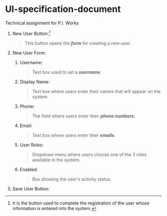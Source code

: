 # UI-specification-document
Technical assignment for P.I. Works

1. New User Button:[^1]
   >This button opens the ***form*** for creating a new user.
2. New User Form:
   1. Username:
      >Text box used to set a ***username***.
   2. Display Name:
      >Text box where users enter their names that will appear on the system.
   3. Phone:
      >The field where users enter their ***phone numbers***.
   4. Email:
      >Text box where users enter their ***emails***.
   5. User Roles:
      >Dropdown menu where users choose one of the 3 roles available in the system.
   6. Enabled:
       >Box showing the user's activity status.
   
3. Save User Button:
   > [^1]:It is the button used to complete the registration of the user whose information is entered into the system.
